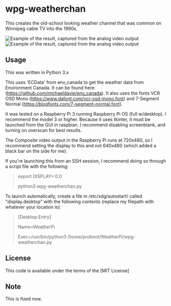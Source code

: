 # wpg-weatherchan
This creates the old-school looking weather channel that was common on Winnipeg cable TV into the 1990s.

![Example of the result, captured from the analog video output](https://github.com/probnot/wpg-weatherchan/blob/master/example1.jpg?raw=true)
![Example of the result, captured from the analog video output](https://github.com/probnot/wpg-weatherchan/blob/master/example2.jpg?raw=true)

## Usage

This was written in Python 3.x

This uses 'ECData' from env_canada to get the weather data from Environment Canada. It can be found here: (https://github.com/michaeldavie/env_canada). 
It also uses the fonts VCR OSD Mono (https://www.dafont.com/vcr-osd-mono.font) and 7-Segment Normal (https://blogfonts.com/7-segment-normal.font).

It was tested on a Raspberry Pi 3 running Raspberry Pi OS (full w/desktop). I recommend the model 3 or higher. Because it uses tkinter, it must be launched from the GUI in raspbian. I recommend disabling screenblank, and turning on overscan for best results.

The Composite video output in the Raspberry Pi runs at 720x480, so I recommend setting the display to this and not 640x480 (which added a black bar on the side for me).

If you're launching this from an SSH session, I recommend doing so through a script file with the following:
>export DISPLAY=:0.0
>
>python3 wpg-weatherchan.py

To launch automatically, create a file in /etc/xdg/autostart/ called "display.desktop" with the following contents (replace my filepath with whatever your location is):
>[Desktop Entry]
>
>Name=WeatherPi
>
>Exec=/usr/bin/python3 /home/probnot/WeatherPi/wpg-weatherchan.py

## License

This code is available under the terms of the [MIT License]

## Note

This is fixed now. 
